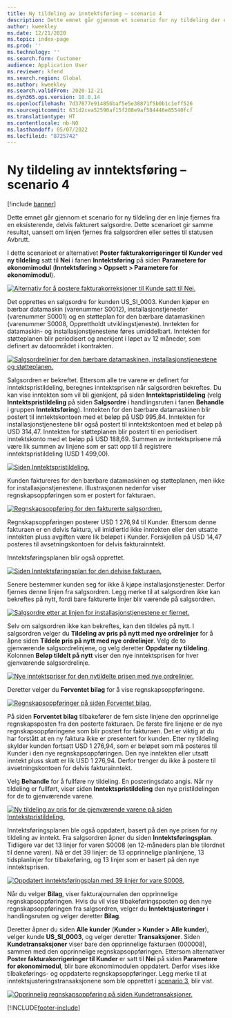 ```yaml
---
title: Ny tildeling av inntektsføring – scenario 4
description: Dette emnet går gjennom et scenario for ny tildeling der en linje fjernes fra en eksisterende, delvis fakturert salgsordre. Dette scenarioet gir samme resultat, uansett om linjen fjernes fra salgsordren eller settes til statusen Avbrutt.
author: kweekley
ms.date: 12/21/2020
ms.topic: index-page
ms.prod: ''
ms.technology: ''
ms.search.form: Customer
audience: Application User
ms.reviewer: kfend
ms.search.region: Global
ms.author: kweekley
ms.search.validFrom: 2020-12-21
ms.dyn365.ops.version: 10.0.14
ms.openlocfilehash: 7d37877e914856baf5e5e38871f5b0b1c1eff526
ms.sourcegitcommit: 631d2cea52590af15f208e9af584446e85540fcf
ms.translationtype: HT
ms.contentlocale: nb-NO
ms.lasthandoff: 05/07/2022
ms.locfileid: "8725742"
---
```

# <a name="revenue-recognition-reallocation--scenario-4"></a>Ny tildeling av inntektsføring – scenario 4

[!include [banner](../includes/banner.md)]

Dette emnet går gjennom et scenario for ny tildeling der en linje fjernes fra en eksisterende, delvis fakturert salgsordre. Dette scenarioet gir samme resultat, uansett om linjen fjernes fra salgsordren eller settes til statusen Avbrutt.

I dette scenarioet er alternativet **Poster fakturakorrigeringer til Kunder ved ny tildeling** satt til **Nei** i fanen **Inntektsføring** på siden **Parametere for økonomimodul** (**Inntektsføring \> Oppsett \> Parametere for økonomimodul**).

[![Alternativ for å postere fakturakorreksjoner til Kunde satt til Nei.](./media/37_rev-rec-scenarios.png)](./media/37_rev-rec-scenarios.png)

Det opprettes en salgsordre for kunden US\_SI\_0003. Kunden kjøper en bærbar datamaskin (varenummer S0012), installasjonstjenester (varenummer S0001) og en støtteplan for den bærbare datamaskinen (varenummer S0008, Opprettholdt utviklingstjeneste). Inntekten for datamaskin- og installasjonstjenestene føres umiddelbart. Inntekten for støtteplanen blir periodisert og anerkjent i løpet av 12 måneder, som definert av datoområdet i kontrakten.

[![Salgsordrelinjer for den bærbare datamaskinen, installasjonstjenestene og støtteplanen.](./media/38_rev-rec-scenarios.png)](./media/38_rev-rec-scenarios.png)

Salgsordren er bekreftet. Ettersom alle tre varene er definert for inntektspristildeling, beregnes inntektsprisen når salgsordren bekreftes. Du kan vise inntekten som vil bli gjenkjent, på siden **Inntektspristildeling** (velg **Inntektspristildeling** på siden **Salgsordre** i handlingsruten i fanen **Behandle** i gruppen **Inntektsføring**). Inntekten for den bærbare datamaskinen blir postert til inntektskontoen med et beløp på USD 995,84. Inntekten for installasjonstjenestene blir også postert til inntektskontoen med et beløp på USD 314,47. Inntekten for støtteplanen blir postert til en periodisert inntektskonto med et beløp på USD 188,69. Summen av inntektsprisene må være lik summen av linjene som er satt opp til å registrere inntektspristildeling (USD 1 499,00).

[![Siden Inntektspristildeling.](./media/39_rev-rec-scenarios.png)](./media/39_rev-rec-scenarios.png)

Kunden faktureres for den bærbare datamaskinen og støtteplanen, men ikke for installasjonstjenestene. Illustrasjonen nedenfor viser regnskapsoppføringen som er postert for fakturaen.

[![Regnskapsoppføring for den fakturerte salgsordren.](./media/40_rev-rec-scenarios.png)](./media/40_rev-rec-scenarios.png)

Regnskapsoppføringen posterer USD 1 276,94 til Kunder. Ettersom denne fakturaen er en delvis faktura, vil imidlertid ikke inntekten eller den utsatte inntekten pluss avgiften være lik beløpet i Kunder. Forskjellen på USD 14,47 posteres til avsetningskontoen for delvis fakturainntekt.

Inntektsføringsplanen blir også opprettet.

[![Siden Inntektsføringsplan for den delvise fakturaen.](./media/41_rev-rec-scenarios.png)](./media/41_rev-rec-scenarios.png)

Senere bestemmer kunden seg for ikke å kjøpe installasjonstjenester. Derfor fjernes denne linjen fra salgsordren. Legg merke til at salgsordren ikke kan bekreftes på nytt, fordi bare fakturerte linjer blir værende på salgsordren.

[![Salgsordre etter at linjen for installasjonstjenestene er fjernet.](./media/42_rev-rec-scenarios.png)](./media/42_rev-rec-scenarios.png)

Selv om salgsordren ikke kan bekreftes, kan den tildeles på nytt. I salgsordren velger du **Tildeling av pris på nytt med nye ordrelinjer** for å åpne siden **Tildele pris på nytt med nye ordrelinjer**. Velg de to gjenværende salgsordrelinjene, og velg deretter **Oppdater ny tildeling**. Kolonnen **Beløp tildelt på nytt** viser den nye inntektsprisen for hver gjenværende salgsordrelinje.

[![Nye inntektspriser for den nytildelte prisen med nye ordrelinjer.](./media/43_rev-rec-scenarios.png)](./media/43_rev-rec-scenarios.png)

Deretter velger du **Forventet bilag** for å vise regnskapsoppføringene.

[![Regnskapsoppføringer på siden Forventet bilag.](./media/44_rev-rec-scenarios.png)](./media/44_rev-rec-scenarios.png)

På siden **Forventet bilag** tilbakefører de fem siste linjene den opprinnelige regnskapsposten fra den posterte fakturaen. De første fire linjene er de nye regnskapsoppføringene som blir postert for fakturaen. Det er viktig at du har forstått at en ny faktura ikke er presentert for kunden. Etter ny tildeling skylder kunden fortsatt USD 1 276,94, som er beløpet som må posteres til Kunder i den nye regnskapsoppføringen. Den nye inntekten eller utsatt inntekt pluss skatt er lik USD 1 276,94. Derfor trenger du ikke å postere til avsetningskontoen for delvis fakturainntekt.

Velg **Behandle** for å fullføre ny tildeling. En posteringsdato angis. Når ny tildeling er fullført, viser siden **Inntektspristildeling** den nye pristildelingen for de to gjenværende varene.

[![Ny tildeling av pris for de gjenværende varene på siden Inntekstpristildeling.](./media/45_rev-rec-scenarios.png)](./media/45_rev-rec-scenarios.png)

Inntektsføringsplanen ble også oppdatert, basert på den nye prisen for ny tildeling av inntekt. Fra salgsordren åpner du siden **Inntektsføringsplan**. Tidligere var det 13 linjer for varen S0008 (en 12-måneders plan ble tilordnet til denne varen). Nå er det 39 linjer: de 13 opprinnelige planlinjene, 13 tidsplanlinjer for tilbakeføring, og 13 linjer som er basert på den nye inntektsprisen.

[![Oppdatert inntektsføringsplan med 39 linjer for vare S0008.](./media/46_rev-rec-scenarios.png)](./media/46_rev-rec-scenarios.png)

Når du velger **Bilag**, viser fakturajournalen den opprinnelige regnskapsoppføringen. Hvis du vil vise tilbakeføringsposten og den nye regnskapsoppføringen fra salgsordren, velger du **Inntektsjusteringer** i handlingsruten og velger deretter **Bilag**.

Deretter åpner du siden **Alle kunder** (**Kunder \> Kunder \> Alle kunder**), velger kunde **US\_SI\_0003**, og velger deretter **Transaksjoner**. Siden **Kundetransaksjoner** viser bare den opprinnelige fakturaen (000008), sammen med den opprinnelige regnskapsoppføringen. Ettersom alternativer **Poster fakturakorrigeringer til Kunder** er satt til **Nei** på siden **Parametere for økonomimodul**, blir bare økonomimodulen oppdatert. Derfor vises ikke tilbakeførings- og oppdaterte regnskapsoppføringer. Legg merke til at inntektsjusteringstransaksjonene som ble opprettet i [scenario 3](rev-rec-reallocation-scenario-3.md), blir vist.

[![Opprinnelig regnskapsoppføring på siden Kundetransaksjoner.](./media/47_rev-rec-scenarios.png)](./media/47_rev-rec-scenarios.png)


[!INCLUDE[footer-include](../../includes/footer-banner.md)]
